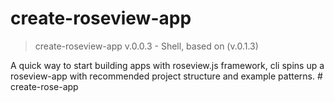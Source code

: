 # create-roseview-app

> create-roseview-app v.0.0.3 - Shell, based on (v.0.1.3)

A quick way to start building apps with roseview.js framework, cli spins up a roseview-app with recommended project structure and example patterns.
#   c r e a t e - r o s e - a p p  
 